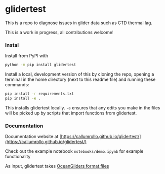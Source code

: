 # glidertest

This is a repo to diagnose issues in glider data such as CTD thermal lag.

This is a work in progress, all contributions welcome!

### Instal

Install from PyPI with

```sh
python -m pip install glidertest
```

Install a local, development version of this by cloning the repo, opening a terminal in the home directory (next to this readme file) and running these commands:

```sh
pip install -r requirements.txt
pip install -e . 
```
This installs glidertest locally. `-e` ensures that any edits you make in the files will be picked up by scripts that import functions from glidertest.

### Documentation

Documentation website at [https://callumrollo.github.io/glidertest/](https://callumrollo.github.io/glidertest/)

Check out the example notebook `notebooks/demo.ipynb` for example functionality

As input, glidertest takes [OceanGliders format files](https://github.com/OceanGlidersCommunity/OG-format-user-manual)

